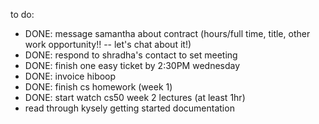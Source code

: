 to do:
- DONE: message samantha about contract (hours/full time, title, other work opportunity!! -- let's chat about it!)
- DONE: respond to shradha's contact to set meeting
- DONE: finish one easy ticket by 2:30PM wednesday
- DONE: invoice hiboop
- DONE: finish cs homework (week 1)
- DONE: start watch cs50 week 2 lectures (at least 1hr)
- read through kysely getting started documentation